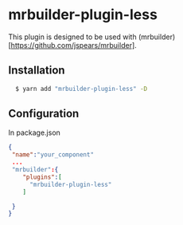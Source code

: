 mrbuilder-plugin-less
===
This plugin is designed to be used with (mrbuilder)[https://github.com/jspears/mrbuilder].

## Installation
```sh
  $ yarn add "mrbuilder-plugin-less" -D
```
## Configuration
In package.json
```json
{
 "name":"your_component"
 ...
 "mrbuilder":{
    "plugins":[
      "mrbuilder-plugin-less"
    ]

 }
}
```
